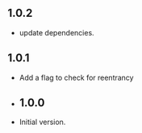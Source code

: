 ## 1.0.2

- update dependencies.

## 1.0.1

- Add a flag to check for reentrancy

- ## 1.0.0

- Initial version.
